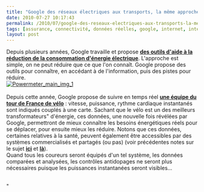 ```yaml
---
title: "Google des réseaux électriques aux transports, la même approche"
date: 2010-07-27 10:17:43
permalink: /2010/07/google-des-reseaux-electriques-aux-transports-la-meme-approche.html
tags: [assurance, connectivité, données réelles, google, internet, internet des objets, mode doux, partage de données, Philips, Santé]
layout: post
---
```


<p>Depuis plusieurs années, Google travaille et propose <strong><a href="http://www.google.com/powermeter/about/" target="_blank">des outils d'aide à la réduction de la consommation d'énergie électrique</a></strong>. L'approche est simple, on ne peut réduire que ce que l'on connaît. Google propose des outils pour connaître, en accédant à de l'information, puis des pistes pour réduire.<br /><a href="https://gabrielplassat.github.io/transportsdufutur/wp-content/uploads/sites/6/old/6a0120a66d2ad4970b0133f28fec88970b-pi.jpg" rel="lightbox"><img alt="Powermeter_main_img_1" border="0" class="asset asset-image at-xid-6a0120a66d2ad4970b0133f28fec88970b " src="/wp-content/uploads/sites/6/old/6a0120a66d2ad4970b0133f28fec88970b-500pi.jpg" title="Powermeter_main_img_1" /></a> <br /><br />Depuis cette année, Google propose de suivre en temps réel <strong><a href="http://www.google.com/intl/en/landing/mytrackstour/" target="_blank">une équipe du tour de France de vélo</a></strong> : vitesse, puissance, rythme cardiaque instantanés sont indiqués couplés à une carte. Sachant que le vélo est un des meilleurs transformateurs" d'énergie, ces données, une nouvelle fois révélées par Google, permettront de mieux connaître les besoins énergétiques réels pour se déplacer, pour ensuite mieux les réduire. Notons que ces données, certaines relatives à la santé, peuvent également être accessibles par des systèmes commercialisés et partagés (ou pas) (voir précédentes notes sur le sujet <strong><a href="https://gabrielplassat.github.io/transportsdufutur/2009/12/philips-directlife-le-lien-activite-physique-sante.html" target="_blank">ici</a></strong> et <strong><a href="https://gabrielplassat.github.io/transportsdufutur/2010/02/vers-la-sante-20.html" target="_blank">là</a></strong>).<br />Quand tous les coureurs seront équipés d'un tel système, les données comparées et analysées, les contrôles antidopages ne seront plus nécessaires puisque les puissances instantanées seront visibles...<br /> </p>"
